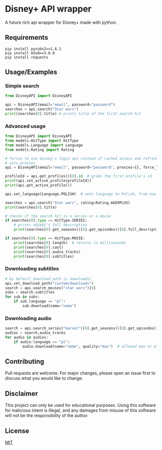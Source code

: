 
# Disney+ API wrapper

A future rich api wrapper for Disney+ made with python.


## Requirements
```
pip install pysubs2==1.6.1
pip install m3u8==3.6.0
pip install requests
```

## Usage/Examples

### Simple search
```python
from DisneyAPI import DisneyAPI

api = DisneyAPI(email="email", password="password")
searches = api.search("Star wars")
print(searches[0].title) # prints title of the first search hit
```
### Advanced usage

```python
from DisneyAPI import DisneyAPI
from models.HitType import HitType
from models.Language import Language
from models.Rating import Rating

# forces to use disney's login api instead of cached access and refresh tokens
# sets proxies
api = DisneyAPI(email="email", password="password", proxies={}, force_login=True)

profileId = api.get_profiles()[0].id  # grabs the first profile's id
print(api.set_active_profile(profileId))
print(api.get_active_profile())

api.set_language(Language.POLISH)  # sets language to Polish, from now all data will be returned in that language

searches = api.search("Star wars", rating=Rating.AGE9PLUS)
print(searches[0].title)

# checks if the search hit is a series or a movie
if searches[0].type == HitType.SERIES:
    # prints s01e01's full description
    print(searches[0].get_seasons()[0].get_episodes()[0].full_description)

if searches[0].type == HitType.MOVIE:
    print(searches[0].length)  # returns in milliseconds
    print(searches[0].cast)
    print(searches[0].audio_tracks)
    print(searches[0].subtitles)

```

### Downloading subtitles

```python
# by default download path is downloads/
api.set_download_path("custom/downloads")
search = api.search_movies("star wars")[0]
subs = search.subtitles
for sub in subs:
    if sub.language == "pl":
        sub.download(name="name")
```
### Downloading audio

```python
search = api.search_series("marvel")[0].get_seasons()[0].get_episodes()[0]
audios = search.audio_tracks
for audio in audios:
    if audio.language == "pl":
        audio.download(name="name", quality="max")  # allowed max or min, feel free to make a PR to add custom ones
```
## Contributing

Pull requests are welcome. For major changes, please open an issue first
to discuss what you would like to change.

## Disclaimer

This project can only be used for educational purposes. Using this software for malicious intent is illegal, and any damages from misuse of this software will not be the responsibility of the author.

## License

[MIT](https://choosealicense.com/licenses/mit/)